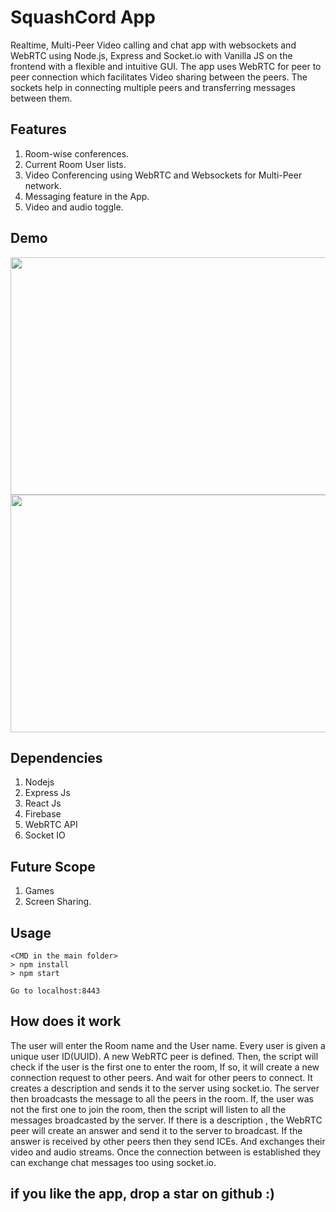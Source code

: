 # SquashCord App
Realtime, Multi-Peer Video calling and chat app with websockets and WebRTC using Node.js, Express and Socket.io with Vanilla JS on the frontend with a flexible and intuitive GUI.
The app uses WebRTC for peer to peer connection which facilitates Video sharing between the peers. The sockets help in connecting multiple peers and transferring messages between them. 

## Features
1. Room-wise conferences.
2. Current Room User lists.
3. Video Conferencing using WebRTC and Websockets for Multi-Peer network.
4. Messaging feature in the App.
5. Video and audio toggle.

## Demo
<img src ="https://user-images.githubusercontent.com/29985870/114509339-0381f800-9c53-11eb-8e1a-daf30bcad685.png" width="650" height="380">
<img src ="https://user-images.githubusercontent.com/29985870/114509361-0977d900-9c53-11eb-9943-a7a198310e10.png" width="650" height="380">


## Dependencies
1. Nodejs
2. Express Js
3. React Js
4. Firebase
5. WebRTC API
6. Socket IO

## Future Scope
1. Games
2. Screen Sharing.


## Usage
```
<CMD in the main folder>
> npm install
> npm start

Go to localhost:8443
```

## How does it work
The user will enter the Room name and the User name. Every user is given a unique user ID(UUID). A new WebRTC peer is defined.
Then, the script will check if the user is the first one to enter the room, If so, it will create a new connection request to other peers. And wait for other peers to connect. It creates a description and sends it to the server using socket.io. The server then broadcasts the message to all the peers in the room.
If, the user was not the first one to join the room, then the script will listen to all the messages broadcasted by the server. If there is a description , the WebRTC peer will create an answer and send it to the server to broadcast. If the answer is received by other peers then they send ICEs. And exchanges their video and audio streams.
Once the connection between is established they can exchange chat messages too using socket.io.

## if you like the app, drop a star on github :)


